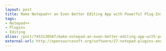 ```yaml
---
layout: post
title: Make Notepad++ an Even Better Editing App with Powerful Plug-Ins
tags:
- Notepad++
- Plugins
- Editing
alias: /post/7453130587/make-notepad-an-even-better-editing-app-with-powerful
external-url: http://opensourcesoft.org/software/27-notepad-plugins-and-which-you-really-need/
---
```

